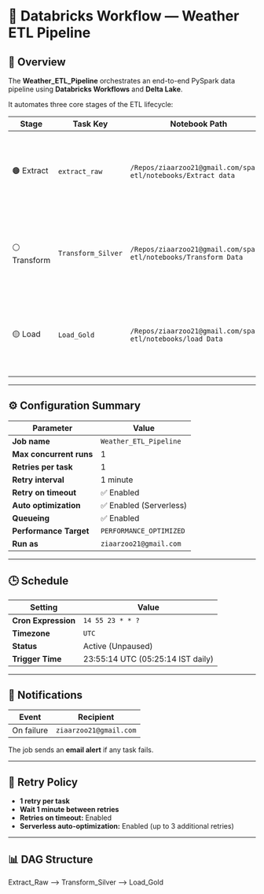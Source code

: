 # 🚀 Databricks Workflow — Weather ETL Pipeline

## 📄 Overview
The **Weather_ETL_Pipeline** orchestrates an end-to-end PySpark data pipeline using **Databricks Workflows** and **Delta Lake**.

It automates three core stages of the ETL lifecycle:

| Stage | Task Key | Notebook Path | Description |
|--------|-----------|----------------|--------------|
| 🟤 Extract | `extract_raw` | `/Repos/ziaarzoo21@gmail.com/spark-etl/notebooks/Extract data` | Fetches weather data from REST API and loads into the Bronze (raw) Delta table. |
| ⚪ Transform | `Transform_Silver` | `/Repos/ziaarzoo21@gmail.com/spark-etl/notebooks/Transform Data` | Cleans, validates, and structures data into the Silver (curated) table. |
| 🟡 Load | `Load_Gold` | `/Repos/ziaarzoo21@gmail.com/spark-etl/notebooks/load Data` | Aggregates metrics (avg temperature, humidity, precipitation) into the Gold analytics table. |

---

## ⚙️ Configuration Summary
| Parameter | Value |
|------------|--------|
| **Job name** | `Weather_ETL_Pipeline` |
| **Max concurrent runs** | 1 |
| **Retries per task** | 1 |
| **Retry interval** | 1 minute |
| **Retry on timeout** | ✅ Enabled |
| **Auto optimization** | ✅ Enabled (Serverless) |
| **Queueing** | ✅ Enabled |
| **Performance Target** | `PERFORMANCE_OPTIMIZED` |
| **Run as** | `ziaarzoo21@gmail.com` |

---

## 🕒 Schedule
| Setting | Value |
|----------|--------|
| **Cron Expression** | `14 55 23 * * ?` |
| **Timezone** | `UTC` |
| **Status** | Active (Unpaused) |
| **Trigger Time** | 23:55:14 UTC (05:25:14 IST daily) |

---

## 📧 Notifications
| Event | Recipient |
|--------|------------|
| On failure | `ziaarzoo21@gmail.com` |

The job sends an **email alert** if any task fails.

---

## 🔁 Retry Policy
- **1 retry per task**
- **Wait 1 minute between retries**
- **Retries on timeout:** Enabled  
- **Serverless auto-optimization:** Enabled (up to 3 additional retries)

---

## 📊 DAG Structure

Extract_Raw --> Transform_Silver --> Load_Gold

